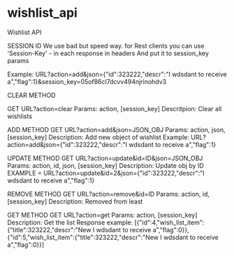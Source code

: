 # wishlist_api
Wishlist API

SESSION ID
We use bad but speed way.
for Rest clients you can use 'Session-Key' - in each response in headers
And put it to session_key params

Example: URL?action=add&json={"id":323222,"descr":"I wdsdant to receive a","flag":1}&session_key=05of86cl7dcvv494njrinohdv3


CLEAR METHOD

GET URL?action=clear
Params: action, [session_key]
Descritpion: Clear all wishlists

ADD METHOD
GET URL?action=add&json=JSON_OBJ
Params: action, json, [session_key]
Description: Add new object of wishlist
Example: URL?action=add&json={"id":323222,"descr":"I wdsdant to receive a","flag":1}

UPDATE METHOD
GET URL?action=update&id=ID&json=JSON_OBJ
Params: action, id, json, [session_key]
Description: Update obj by ID
EXAMPLE = URL?action=update&id=2&json={"id":323222,"descr":"I wdsdant to receive a","flag":1}

REMOVE METHOD
GET URL?action=remove&id=ID
Params: action, id, [session_key]
Description: Removed from least

GET METHOD
GET URL?action=get
Params: action, [session_key]
Description: Get the list
Response example:
[{"id":4,"wish_list_item":{"title":323222,"descr":"New I wdsdant to receive a","flag":0}},{"id":5,"wish_list_item":{"title":323222,"descr":"New I wdsdant to receive a","flag":0}}]
